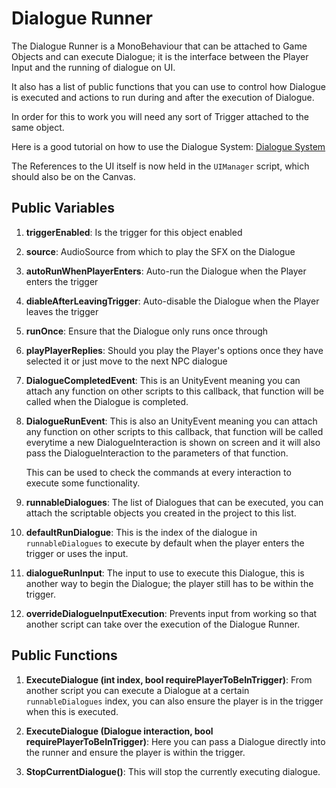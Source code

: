 # Dialogue Runner

The Dialogue Runner is a MonoBehaviour that can be attached to Game Objects and can execute Dialogue; it is the interface between the Player Input and the running of dialogue on UI.

It also has a list of public functions that you can use to control how Dialogue is executed and actions to run during and after the execution of Dialogue.

In order for this to work you will need any sort of Trigger attached to the same object.

Here is a good tutorial on how to use the Dialogue System: [Dialogue System](https://youtu.be/p87XN8AVCOU)

The References to the UI itself is now held in the `UIManager` script, which should also be on the Canvas.

## Public Variables

1. **triggerEnabled**: Is the trigger for this object enabled

2. **source**: AudioSource from which to play the SFX on the Dialogue

3. **autoRunWhenPlayerEnters**: Auto-run the Dialogue when the Player enters the trigger

4. **diableAfterLeavingTrigger**: Auto-disable the Dialogue when the Player leaves the trigger

5. **runOnce**: Ensure that the Dialogue only runs once through

6. **playPlayerReplies**: Should you play the Player's options once they have selected it or just move to the next NPC dialogue

7. **DialogueCompletedEvent**: This is an UnityEvent meaning you can attach any function on other scripts to this callback, that function will be called when the Dialogue is completed.

8. **DialogueRunEvent**: This is also an UnityEvent meaning you can attach any function on other scripts to this callback, that function will be called everytime a new DialogueInteraction is shown on screen and it will also pass the DialogueInteraction to the parameters of that function.

   This can be used to check the commands at every interaction to execute some functionality.

9. **runnableDialogues**: The list of Dialogues that can be executed, you can attach the scriptable objects you created in the project to this list.

10. **defaultRunDialogue**: This is the index of the dialogue in `runnableDialogues` to execute by default when the player enters the trigger or uses the input.

11. **dialogueRunInput**: The input to use to execute this Dialogue, this is another way to begin the Dialogue; the player still has to be within the trigger.

12. **overrideDialogueInputExecution**: Prevents input from working so that another script can take over the execution of the Dialogue Runner.

## Public Functions

1. **ExecuteDialogue (int index, bool requirePlayerToBeInTrigger)**: From another script you can execute a Dialogue at a certain `runnableDialogues` index, you can also ensure the player is in the trigger when this is executed.

2. **ExecuteDialogue (Dialogue interaction, bool requirePlayerToBeInTrigger)**: Here you can pass a Dialogue directly into the runner and ensure the player is within the trigger.

3. **StopCurrentDialogue()**: This will stop the currently executing dialogue.
